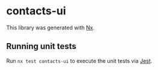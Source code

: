 # contacts-ui

This library was generated with [Nx](https://nx.dev).

## Running unit tests

Run `nx test contacts-ui` to execute the unit tests via [Jest](https://jestjs.io).
